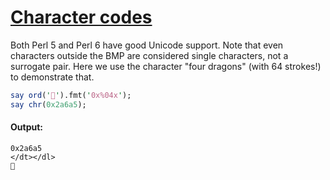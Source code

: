 [1]: http://rosettacode.org/wiki/Character_codes

# [Character codes][1]

Both Perl 5 and Perl 6 have good Unicode support. Note that even characters outside the BMP are considered single characters, not a surrogate pair. Here we use the character "four dragons" (with 64 strokes!) to demonstrate that.

```perl
say ord('𪚥').fmt('0x%04x');
say chr(0x2a6a5);
```

#### Output:
```
0x2a6a5
</dt></dl>
𪚥
```